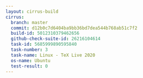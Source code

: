 ```yaml
---
layout: cirrus-build
cirrus:
  branch: master
  commit: d12b0c7d6404ba9bb36bd7dea544b768ab51c7f2
  build-id: 5012310379462656
  github-check-suite-id: 26216104614
  task-id: 5685999890595840
  task-number: 3
  task-name: Linux - TeX Live 2020
  os-name: Ubuntu
  test-result: 0
---
```

